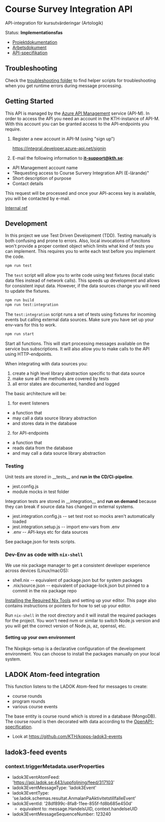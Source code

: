 # Course Survey Integration API

API-integration för kursutvärderingar (Artologik)

Status: **Implementationsfas**

- [Projektdokumentation](https://confluence.sys.kth.se/confluence/pages/viewpage.action?pageId=198838783)
- [Arbetsdokument](https://docs.google.com/presentation/d/130XPuty8Ge5W5XzxiUvW_oG1ThBXwvA0p7lFy_mIxo4)
- [API-specifikation](./openapi/course-survey-integration-api.spec.yml)

## Troubleshooting
Check the [troubleshooting folder](src/scripts/troubleshooting) to find helper scripts for troubleshooting when you get runtime errors during message processing.

## Getting Started

This API is managed by the [Azure API Management](https://azure.microsoft.com/en-us/products/api-management) service (API-M). In order to access the API you need an account in the KTH-instance of API-M. With this account you can be granted access to the API-endpoints you require.

1. Register a new account in API-M (using "sign up")

   https://integral.developer.azure-api.net/signin

2. E-mail the following information to **[it-support@kth.se](email:it-support@kth.se)**:

- API Management account name
- "Requesting access to Course Survery Integration API (E-lärande)"
- Short description of purpose
- Contact details

This request will be processed and once your API-access key is available, you will be contacted by e-mail.

[Internal ref](https://confluence.sys.kth.se/confluence/display/TJAN/How-to+consume+and+publish+API%3As+in+API+Management)

## Development

In this project we use Test Driven Development (TDD). Testing manually is both confusing and prone to errors. Also, local invocations of funcitons won't provide a proper context object which limits what kind of tests you can implement. This requires you to write each test before you implement the code.

```sh
npm run test
```

The `test` script will allow you to write code using test fixtures (local static data files instead of network calls).
This speeds up development and allows for consistent input data. However, if the data sources change you will need to
update the fixtures.

```sh
npm run build
npm run test:integration
```

The `test:integration` script runs a set of tests using fixtures for incoming events but calling external data sources.
Make sure you have set up your env-vars for this to work.

```sh
npm run start
```

Start all functions. This will start processing messages available on the service bus subscriptions. It will also
allow you to make calls to the API using HTTP-endpoints.

When integrating with data sources you:

1. create a high level library abstraction specific to that data source
2. make sure all the methods are covered by tests
3. all error states are documented, handled and logged

The basic architecture will be:

1. for event listeners

- a function that
- may call a data source library abstraction
- and stores data in the database

2. for API-endpoints

- a function that
- reads data from the database
- and may call a data source library abstraction

### Testing

Unit tests are stored in \_\_tests\_\_ and **run in the CD/CI-pipeline**.

- jest.config.js
- module mocks in test folder

Integration tests are stored in \_\_integration\_\_ and **run on demand** because they can break if source data has changed in external systems.

- jest.integration.config.js -- set test root so mocks aren't automatically loaded
- jest.integration.setup.js -- import env-vars from .env
- .env -- API-keys etc for data sources

See package.json for tests scripts.

### Dev-Env as code with `nix-shell`

We use nix package manager to get a consistent developer experience across devices (Linux/macOS):

- shell.nix -- equivalent of package.json but for system packages
- .nix/source.json -- equivalent of package-lock.json but pinned to a commit in the nix package repo

[Installing the Required Nix Tools](https://confluence.sys.kth.se/confluence/pages/viewpage.action?pageId=193409170) and setting up your editor. This page also contains instructions or pointers for how to set up your editor.

Run `nix-shell` in the root directory and it will install the required packages for the project. You won't need nvm or similar to switch Node.js version and you will get the correct version of Node.js, az, openssl, etc.

#### Setting up your own environment

The Nixpkgs-setup is a declarative configuration of the development environment. You can choose to install the packages manually on your local system.

## LADOK Atom-feed integration

This function listens to the LADOK Atom-feed for messages to create:

- course rounds
- program rounds
- various course events

The base entity is course round which is stored in a database (MongoDB). The course round is then decorated with data according to the [OpenAPI-specification](./openapi/course-survey-integration-api.spec.yml).

- Look at https://github.com/KTH/kopps-ladok3-events

## ladok3-feed events

### context.triggerMetadata.userProperties

- ladok3EventAtomFeed: 'https://api.ladok.se:443/uppfoljning/feed/317103'
- ladok3EventMessageType: 'ladok3Event'
- ladok3EventType: 'se.ladok.schemas.resultat.AnmalanPaAktivitetstillfalleEvent'
- ladok3EventId: '28df899c-8fa8-11ee-855f-fd8b685e450d'
  - equivalent to: message.HandelsUID, context.handelseUID
- ladok3EventMessageSequenceNumber: 123240

